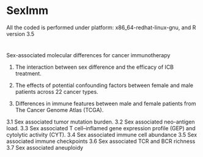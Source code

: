 # SexImm
All the coded is performed under platform: x86_64-redhat-linux-gnu, and R version 3.5
#
Sex-associated molecular differences for cancer immunotherapy
1.	The interaction between sex difference and the efficacy of ICB treatment.

2.	The effects of potential confounding factors between female and male patients across 22 cancer types.

3.	Differences in immune features between male and female patients from The Cancer Genome Atlas (TCGA).

3.1	Sex associated tumor mutation burden.
3.2	Sex associated neo-antigen load.
3.3	Sex associated T cell–inflamed gene expression profile (GEP) and cytolytic activity (CYT).
3.4	Sex associated immune cell abundance
3.5	Sex associated immune checkpoints
3.6	Sex associated TCR and BCR richness
3.7	Sex associated aneuploidy
